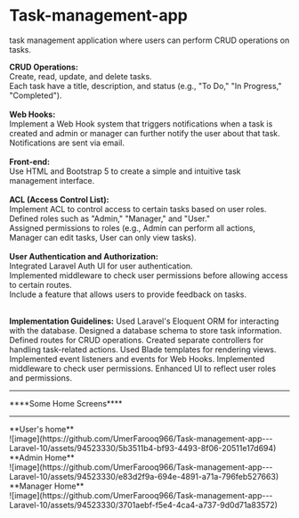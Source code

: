 # Task-management-app
task management application where users can perform CRUD operations on tasks.

**CRUD Operations:**<br>
Create, read, update, and delete tasks.<br>
Each task have a title, description, and status (e.g., "To Do," "In Progress," "Completed").<br><br>
**Web Hooks:**<br>
Implement a Web Hook system that triggers notifications when a task is created and admin or manager can further notify the user about that task.<br>
Notifications are sent via email.<br><br>
**Front-end:**<br>
Use HTML and Bootstrap 5 to create a simple and intuitive task management interface.<br>
<br>
**ACL (Access Control List):**<br>
Implement ACL to control access to certain tasks based on user roles.<br>
Defined roles such as "Admin," "Manager," and "User."<br>
Assigned permissions to roles (e.g., Admin can perform all actions, Manager can edit tasks, User can only view
tasks).<br><br>
**User Authentication and Authorization:**<br>
Integrated Laravel Auth UI for user authentication.<br>
Implemented middleware to check user permissions before allowing access to certain routes.<br>
Include a feature that allows users to provide feedback on tasks.<br><br>

**Implementation Guidelines:**
Used Laravel's Eloquent ORM for interacting with the database.
Designed a database schema to store task information.
Defined routes for CRUD operations.
Created separate controllers for handling task-related actions.
Used Blade templates for rendering views.
Implemented event listeners and events for Web Hooks.
Implemented middleware to check user permissions.
Enhanced UI to reflect user roles and permissions.
<br>
<hr>
****Some Home Screens****<br><hr>
**User's home** <br>
![image](https://github.com/UmerFarooq966/Task-management-app---Laravel-10/assets/94523330/5b3511b4-bf93-4493-8f06-20511e17d694)

 <br>
**Admin Home**<br>
![image](https://github.com/UmerFarooq966/Task-management-app---Laravel-10/assets/94523330/e83d2f9a-694e-4891-a71a-796feb527663)

 <br>
**Manager Home**<br>
![image](https://github.com/UmerFarooq966/Task-management-app---Laravel-10/assets/94523330/3701aebf-f5e4-4ca4-a737-9d0d71a83572)
